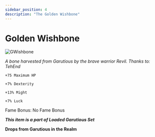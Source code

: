 ```yaml
---
sidebar_position: 4
description: "The Golden Wishbone"
---
```


# Golden Wishbone

![GWishbone](https://vwiki.valorserver.com/api/item/picture/golden%20wishbone)

<i>A bone harvested from Garutious by the brave warrior Revil. Thanks to: TehEnd</i>

    +75 Maximum HP
    
    +7% Dexterity 
    
    +13% Might
    
    +7% Luck
    
Fame Bonus: No Fame Bonus

***This item is a part of Loaded Garutious Set***

**Drops from Garutious in the Realm**
